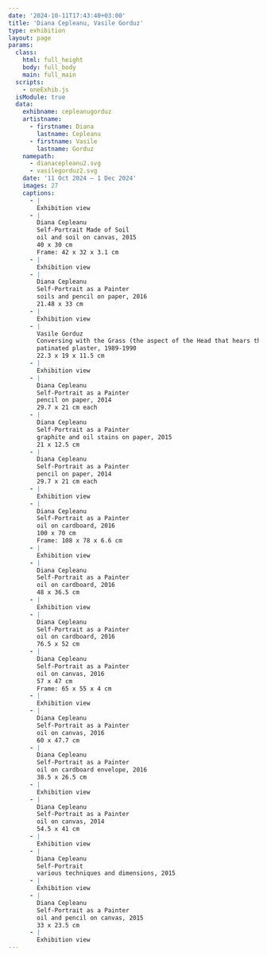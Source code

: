 ```yaml
---
date: '2024-10-11T17:43:40+03:00'
title: 'Diana Cepleanu, Vasile Gorduz'
type: exhibition
layout: page
params:
  class:
    html: full_height
    body: full_body
    main: full_main
  scripts:
    - oneExhib.js
  isModule: true  
  data:
    exhibname: cepleanugorduz
    artistname:
      - firstname: Diana
        lastname: Cepleanu
      - firstname: Vasile
        lastname: Gorduz
    namepath: 
      - dianacepleanu2.svg
      - vasilegorduz2.svg
    date: '11 Oct 2024 — 1 Dec 2024'
    images: 27
    captions:
      - |
        Exhibition view
      - |
        Diana Cepleanu
        Self-Portrait Made of Soil
        oil and soil on canvas, 2015
        40 x 30 cm 
        Frame: 42 x 32 x 3.1 cm
      - |
        Exhibition view
      - |
        Diana Cepleanu
        Self-Portrait as a Painter
        soils and pencil on paper, 2016
        21.48 x 33 cm
      - |
        Exhibition view
      - |
        Vasile Gorduz
        Conversing with the Grass (the aspect of the Head that hears the grass)
        patinated plaster, 1989-1990
        22.3 x 19 x 11.5 cm
      - |
        Exhibition view
      - |
        Diana Cepleanu
        Self-Portrait as a Painter
        pencil on paper, 2014
        29.7 x 21 cm each
      - |
        Diana Cepleanu
        Self-Portrait as a Painter
        graphite and oil stains on paper, 2015
        21 x 12.5 cm
      - |
        Diana Cepleanu
        Self-Portrait as a Painter
        pencil on paper, 2014
        29.7 x 21 cm each
      - |
        Exhibition view
      - |
        Diana Cepleanu
        Self-Portrait as a Painter
        oil on cardboard, 2016
        100 x 70 cm
        Frame: 108 x 78 x 6.6 cm
      - |
        Exhibition view
      - |
        Diana Cepleanu
        Self-Portrait as a Painter
        oil on cardboard, 2016
        48 x 36.5 cm
      - |
        Exhibition view
      - |
        Diana Cepleanu
        Self-Portrait as a Painter
        oil on cardboard, 2016
        76.5 x 52 cm
      - |
        Diana Cepleanu
        Self-Portrait as a Painter
        oil on canvas, 2016
        57 x 47 cm
        Frame: 65 x 55 x 4 cm
      - |
        Exhibition view
      - |
        Diana Cepleanu
        Self-Portrait as a Painter
        oil on canvas, 2016
        60 x 47.7 cm
      - |
        Diana Cepleanu
        Self-Portrait as a Painter
        oil on cardboard envelope, 2016
        38.5 x 26.5 cm
      - |
        Exhibition view
      - |
        Diana Cepleanu
        Self-Portrait as a Painter
        oil on canvas, 2014
        54.5 x 41 cm
      - |
        Exhibition view
      - |
        Diana Cepleanu
        Self-Portrait 
        various techniques and dimensions, 2015
      - |
        Exhibition view
      - |
        Diana Cepleanu
        Self-Portrait as a Painter
        oil and pencil on canvas, 2015
        33 x 23.5 cm
      - |
        Exhibition view
---
```

